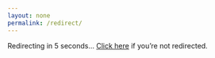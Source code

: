 ```yaml
---
layout: none
permalink: /redirect/
---
```


<meta http-equiv="refresh" content="5;url=https://example.com">
<p>Redirecting in 5 seconds... <a href="https://google.com">Click here</a> if you’re not redirected.</p>